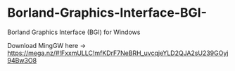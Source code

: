 # Borland-Graphics-Interface-BGI-
Borland Graphics Interface (BGI) for Windows

Download MingGW here -> https://mega.nz/#!FxxmULLC!mfKDrF7NeBRH_uvcqjeYLD2QJA2sU239GOyj94Bw3O8
